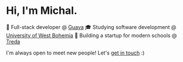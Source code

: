 # Hi, I'm Michal.

🏢 Full-stack developer @ [Guava](https://guava.cz)
🎓️ Studying software development @ [University of West Bohemia](https://zcu.cz)
🔨 Building a startup for modern schools @ [Treda](https://treda.eu)

I'm always open to meet new people! Let's [get in touch](mailto:michal@skoula.com) :)

